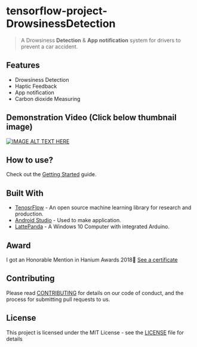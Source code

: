 # tensorflow-project-DrowsinessDetection
> A Drowsiness **Detection** & **App notification** system for drivers to prevent a car accident.

## Features

- Drowsiness Detection 
- Haptic Feedback
- App notification
- Carbon dioxide Measuring

 
## Demonstration Video (Click below thumbnail image)
[![IMAGE ALT TEXT HERE](https://img.youtube.com/vi/ZXRtuzCOeJA/0.jpg)](https://youtu.be/ZXRtuzCOeJA)


## How to use?

Check out the [Getting Started](https://y0ungchoi.github.io/2019/08/19/pj-drowsy/) guide.


## Built With

* [TenosrFlow](https://www.tensorflow.org/) - An open source machine learning library for research and production.
* [Android Studio](https://developer.android.com/studio/?gclid=EAIaIQobChMIuoHf5PHn4gIVhqqWCh1m5Av5EAAYASAAEgJjQ_D_BwE) - Used to make application.
* [LattePanda](https://www.lattepanda.com/) - A Windows 10 Computer with integrated Arduino.

## Award
I got an Honorable Mention in Hanium Awards 2018🥳 [See a certificate](https://drive.google.com/file/d/1BV2crAAjfSYUvilN3xXdm93rN1RZ2O5x/view)


## Contributing

Please read [CONTRIBUTING](https://gist.github.com/y0ungchoi/be9662f632063012c84f394ab0ff423b) for details on our code of conduct, and the process for submitting pull requests to us.


## License

This project is licensed under the MIT License - see the [LICENSE](https://gist.github.com/y0ungchoi/22bbc7aa64f6c8ee33850ad88bafdfcf) file for details

